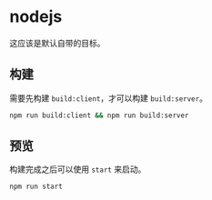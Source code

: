 # nodejs

这应该是默认自带的目标。

## 构建

需要先构建 `build:client`，才可以构建 `build:server`。

```sh
npm run build:client && npm run build:server
```

## 预览

构建完成之后可以使用 `start` 来启动。

```sh
npm run start
```
